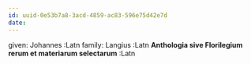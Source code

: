 ```yaml
---
id: uuid-0e53b7a8-3acd-4859-ac83-596e75d42e7d
date: 
---
```


given: Johannes :Latn
family: Langius :Latn
**Anthologia sive Florilegium rerum et materiarum selectarum** :Latn